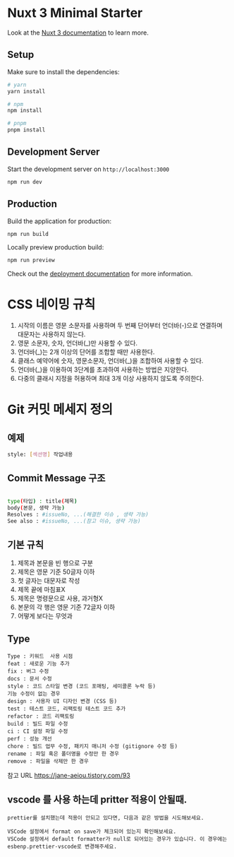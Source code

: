 # Nuxt 3 Minimal Starter

Look at the [Nuxt 3 documentation](https://nuxt.com/docs/getting-started/introduction) to learn more.

## Setup

Make sure to install the dependencies:

```bash
# yarn
yarn install

# npm
npm install

# pnpm
pnpm install
```

## Development Server

Start the development server on `http://localhost:3000`

```bash
npm run dev
```

## Production

Build the application for production:

```bash
npm run build
```

Locally preview production build:

```bash
npm run preview
```

Check out the [deployment documentation](https://nuxt.com/docs/getting-started/deployment) for more information.



# CSS 네이밍 규칙


1. 시작의 이름은 영문 소문자를 사용하며 두 번째 단어부터 언더바(-)으로 연결하며 대문자는 사용하지 않는다.
2. 영문 소문자, 숫자, 언더바(_)만 사용할 수 있다.
3. 언더바(_)는 2개 이상의 단어를 조합할 때만 사용한다.
4. 클래스 예약어에 숫자, 영문소문자, 언더바(_)을 조합하여 사용할 수 있다.
5. 언더바(_)을 이용하여 3단계를 초과하여 사용하는 방법은 지양한다.
6. 다중의 클래시 지정을 허용하며 최대 3개 이상 사용하지 않도록 주의한다.


# Git 커밋 메세지 정의

## 예제
```bash 
style: [섹션명] 작업내용
```

## Commit Message 구조

```bash 

type(타입) : title(제목)
body(본문, 생략 가능) 
Resolves : #issueNo, ...(해결한 이슈 , 생략 가능) 
See also : #issueNo, ...(참고 이슈, 생략 가능)
```

## 기본 규칙

1. 제목과 본문을 빈 행으로 구분
2. 제목은 영문 기준 50글자 이하
3. 첫 글자는 대문자로 작성
4. 제목 끝에 마침표X
5. 제목은 명령문으로 사용, 과거형X
6. 본문의 각 행은 영문 기준 72글자 이하
7. 어떻게 보다는 무엇과 


## Type
```
Type : 키워드	사용 시점
feat : 새로운 기능 추가
fix : 버그 수정
docs : 문서 수정
style : 코드 스타일 변경 (코드 포매팅, 세미콜론 누락 등)
기능 수정이 없는 경우
design : 사용자 UI 디자인 변경 (CSS 등)
test : 테스트 코드, 리팩토링 테스트 코드 추가
refactor : 코드 리팩토링
build : 빌드 파일 수정
ci : CI 설정 파일 수정
perf : 성능 개선
chore : 빌드 업무 수정, 패키지 매니저 수정 (gitignore 수정 등)
rename : 파일 혹은 폴더명을 수정만 한 경우
remove : 파일을 삭제만 한 경우
```

참고 URL https://jane-aeiou.tistory.com/93

## vscode 를 사용 하는데 pritter 적용이 안될때.

```
prettier를 설치했는데 적용이 안되고 있다면, 다음과 같은 방법을 시도해보세요.

VSCode 설정에서 format on save가 체크되어 있는지 확인해보세요.
VSCode 설정에서 default formatter가 null로 되어있는 경우가 있습니다. 이 경우에는 esbenp.prettier-vscode로 변경해주세요.
```